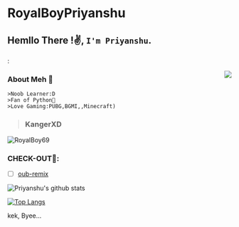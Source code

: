 # RoyalBoyPriyanshu
## Hemllo There !✌️, `I'm Priyanshu`.  
:


<img align=right src='https://github.githubassets.com/images/mona-whisper.gif'/>


### About Meh 🙂
```
>Noob Learner:D
>Fan of Python🐍
>Love Gaming:PUBG,BGMI,,Minecraft)
```
>### KangerXD

<img src="https://komarev.com/ghpvc/?username=RoyalBoy69" alt="RoyalBoy69" />

### CHECK-OUT🙂:

- [ ] [oub-remix](https://github.com/RoyalBoy69/oub-remix)

![Priyanshu's github stats](https://github-readme-stats.vercel.app/api?username=royalboy69&show_icons=true&theme=radical)

[![Top Langs](https://github-readme-stats.vercel.app/api/top-langs/?username=RoyalBoy69&hide=dockerfile&theme=dark)](https://github.com/RoyalBoy69)


kek, Byee...
